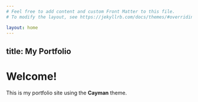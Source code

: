 ```yaml
---
# Feel free to add content and custom Front Matter to this file.
# To modify the layout, see https://jekyllrb.com/docs/themes/#overriding-theme-defaults

layout: home
---
```

title: My Portfolio
---

# Welcome!

This is my portfolio site using the **Cayman** theme.
